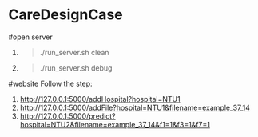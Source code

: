 # CareDesignCase

#open server
1. >./run_server.sh clean
2. >./run_server.sh debug

#website
Follow the step:
1. http://127.0.0.1:5000/addHospital?hospital=NTU1
2. http://127.0.0.1:5000/addFile?hospital=NTU1&filename=example_37_14
3. http://127.0.0.1:5000/predict?hospital=NTU2&filename=example_37_14&f1=1&f3=1&f7=1

